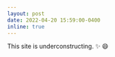 ```yaml
---
layout: post
date: 2022-04-20 15:59:00-0400
inline: true
---
```


This site is underconstructing. :sparkles: :smile:
